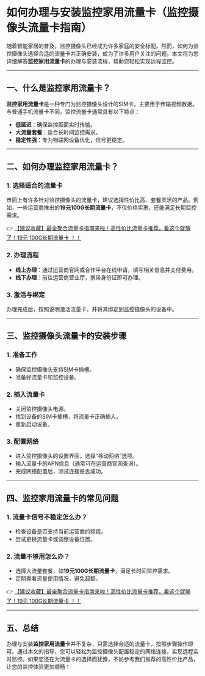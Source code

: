 # 如何办理与安装监控家用流量卡（监控摄像头流量卡指南）

随着智能家居的普及，监控摄像头已经成为许多家庭的安全标配。然而，如何为监控摄像头选择合适的流量卡并正确安装，成为了许多用户关注的问题。本文将为您详细解答**监控家用流量卡**的办理与安装流程，帮助您轻松实现远程监控。

---

## 一、什么是监控家用流量卡？

**监控家用流量卡**是一种专门为监控摄像头设计的SIM卡，主要用于传输视频数据。与普通手机流量卡不同，监控流量卡通常具有以下特点：

- **低延迟**：确保监控画面实时传输。
- **大流量套餐**：适合长时间监控需求。
- **稳定性强**：专为物联网设备优化，信号更稳定。

---

## 二、如何办理监控家用流量卡？

### 1. 选择适合的流量卡
市面上有许多针对监控摄像头的流量卡，建议选择性价比高、套餐灵活的产品。例如，一些运营商推出的**19元100G长期流量卡**，不仅价格实惠，还能满足长期监控需求。

👉 [【建议收藏】最全聚合流量卡指南来啦！高性价比流量卡推荐，看这个就够了！19元 100G长期流量卡 ！！](https://bit.ly/Liuliangka)

### 2. 办理流程
- **线上办理**：通过运营商官网或合作平台在线申请，填写相关信息并支付费用。
- **线下办理**：前往运营商营业厅，携带身份证即可办理。

### 3. 激活与绑定
办理完成后，按照说明激活流量卡，并将其绑定到监控摄像头的设备中。

---

## 三、监控摄像头流量卡的安装步骤

### 1. 准备工作
- 确保监控摄像头支持SIM卡插槽。
- 准备好流量卡和监控设备。

### 2. 插入流量卡
- 关闭监控摄像头电源。
- 找到设备的SIM卡插槽，将流量卡正确插入。
- 重新启动设备。

### 3. 配置网络
- 进入监控摄像头的设置界面，选择“移动网络”选项。
- 输入流量卡的APN信息（通常可在运营商官网查询）。
- 完成网络配置后，测试连接是否成功。

---

## 四、监控家用流量卡的常见问题

### 1. 流量卡信号不稳定怎么办？
- 检查设备是否支持当前运营商的频段。
- 尝试更换流量卡或调整设备位置。

### 2. 流量不够用怎么办？
- 选择大流量套餐，如**19元100G长期流量卡**，满足长时间监控需求。
- 定期查看流量使用情况，避免超额。

👉 [【建议收藏】最全聚合流量卡指南来啦！高性价比流量卡推荐，看这个就够了！19元 100G长期流量卡 ！！](https://bit.ly/Liuliangka)

---

## 五、总结

办理与安装**监控家用流量卡**并不复杂，只需选择合适的流量卡，按照步骤操作即可。通过本文的指导，您可以轻松为监控摄像头配置稳定的网络连接，实现远程实时监控。如果您还在为流量卡的选择而犹豫，不妨参考我们推荐的高性价比产品，让您的监控体验更加顺畅！